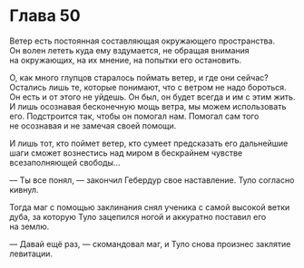 # Глава 50

Ветер есть постоянная составляющая окружающего пространства. Он волен лететь куда ему вздумается, не обращая внимания на окружающих, на их мнение, на попытки его остановить. 

О, как много глупцов старалось поймать ветер, и где они сейчас? Остались лишь те, которые понимают, что с ветром не надо бороться. Он есть и от этого не уйдешь. Он был, он будет всегда и им с этим жить. И лишь осознавая бесконечную мощь ветра, мы можем использовать его. Подстроится так, чтобы он помогал нам. Помогал сам того не осознавая и не замечая своей помощи. 

И лишь тот, кто поймет ветер, кто сумеет предсказать его дальнейшие шаги сможет вознестись над миром в бескрайнем чувстве всезаполняющей свободы... 

— Ты все понял, — закончил Гебердур свое наставление. Туло согласно кивнул.

Тогда маг с помощью заклинания снял ученика с самой высокой ветки дуба, за которую Туло зацепился ногой и аккуратно поставил его на землю.

— Давай ещё раз, — скомандовал маг, и Туло снова произнес заклятие левитации.

